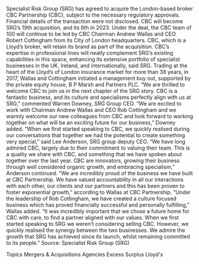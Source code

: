 Specialist Risk Group (SRG) has agreed to acquire the London-based broker CBC Partnership (CBC), subject to the necessary regulatory approvals.
Financial details of the transaction were not disclosed. CBC will become SRG’s 19th acquisition, and its 6th in 2023.
Under the deal, the CBC team of 100 will continue to be led by CBC Chairman Andrew Wallas and CEO Robert Cottingham from its City of London headquarters. CBC, which is a Lloyd’s broker, will retain its brand as part of the acquisition.
CBC’s expertise in professional lines will neatly complement SRG’s existing capabilities in this space, enhancing its extensive portfolio of specialist businesses in the UK, Ireland, and internationally, said SRG.
Trading at the heart of the Lloyd’s of London insurance market for more than 38 years, in 2017, Wallas and Cottingham initiated a management buy out, supported by the private equity house, B P Marsh and Partners PLC.
“We are thrilled to welcome CBC to join us in the next chapter of the SRG story. CBC is a fantastic business, and its culture and specialisms perfectly align with us at SRG,” commented Warren Downey, SRG Group CEO.
“We are excited to work with Chairman Andrew Wallas and CEO Rob Cottingham and we warmly welcome our new colleagues from CBC and look forward to working together on what will be an exciting future for our business,” Downey added.
“When we first started speaking to CBC, we quickly realised during our conversations that together we had the potential to create something very special,” said Lee Anderson, SRG group deputy CEO.
“We have long admired CBC, largely due to their commitment to valuing their team. This is a quality we share with CBC, and something that we have spoken about together over the last year. CBC are innovators, growing their business through well considered organic growth, and embracing specialism,” Anderson continued.
“We are incredibly proud of the business we have built at CBC Partnership. We have valued accountability in all our interactions with each other, our clients and our partners and this has been proven to foster exponential growth,” according to Wallas at CBC Partnership.
“Under the leadership of Rob Cottingham, we have created a culture focused business which has proved financially successful and personally fulfilling,” Wallas added. “It was incredibly important that we chose a future home for CBC with care, to find a partner aligned with our values. When we first started speaking to SRG we weren’t considering selling CBC. However, we quickly realised the synergy between the two businesses. We admire the growth that SRG has achieved since its launch, whilst remaining committed to its people.”
Source: Specialist Risk Group (SRG)

Topics
Mergers & Acquisitions
Agencies
Excess Surplus
Lloyd's
